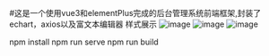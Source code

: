 #这是一个使用vue3和elementPlus完成的后台管理系统前端框架,封装了echart，axios以及富文本编辑器
样式展示
![image](https://user-images.githubusercontent.com/33680031/129536576-c73dbca8-680f-4a5b-a9dc-9364c9c6e26b.png)
![image](https://user-images.githubusercontent.com/33680031/129536522-d5523a22-95f3-4322-b8ea-86ce17a3841d.png)
![image](https://user-images.githubusercontent.com/33680031/129536549-54679470-ad4b-48bb-95af-2e7f6e5d046c.png)

npm  install
npm run serve
npm run build


